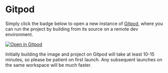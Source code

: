 # Gitpod

Simply click the badge below to open a new instance of [Gitpod](https://www.gitpod.io/), where you can run the project by building from its source on a remote dev environment.

[![Open in Gitpod](https://gitpod.io/button/open-in-gitpod.svg)](https://gitpod.io/#https://github.com/AmruthPillai/Reactive-Resume)

Initially building the image and project on Gitpod will take at least 10-15 minutes, so please be patient on first launch. Any subsequent launches on the same workspace will be much faster.
